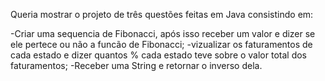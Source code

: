 Queria mostrar o projeto de três questões feitas em Java consistindo em:

-Criar uma sequencia de Fibonacci, após isso receber um valor e dizer se ele pertece ou não a funcão de Fibonacci;
-vizualizar os faturamentos de cada estado e dizer quantos % cada estado teve sobre o valor total dos faturamentos;
-Receber uma String e retornar o inverso dela.
